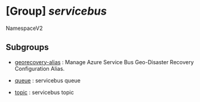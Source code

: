 # [Group] _servicebus_

NamespaceV2

## Subgroups

- [georecovery-alias](/Commands/servicebus/georecovery-alias/readme.md)
: Manage Azure Service Bus Geo-Disaster Recovery Configuration Alias.

- [queue](/Commands/servicebus/queue/readme.md)
: servicebus queue

- [topic](/Commands/servicebus/topic/readme.md)
: servicebus topic
